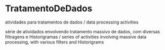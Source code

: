 # TratamentoDeDados
atividades para tratamentos de dados / data processing activities

série de atividados envolvendo tratamento massivo de dados, com diversas filtragens e Historigramas / series of activities involving massive data processing, with various filters and Historigrams
